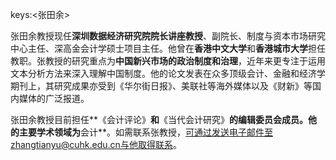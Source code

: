 keys:<张田余>


张田余教授现任**深圳数据经济研究院院长讲座教授**、副院长、制度与资本市场研究中心主任、深高金会计学硕士项目主任。他曾在**香港中文大学**和**香港城市大学**担任教职。张教授的研究重点为**中国新兴市场的政治制度和治理**，近年来更专注于运用文本分析方法来深入理解中国制度。他的论文发表在众多顶级会计、金融和经济学期刊上，其研究成果亦受到《华尔街日报》、美联社等海外媒体以及《财新》等国内媒体的广泛报道。

张田余教授目前担任**《会计评论》**和**《当代会计研究》**的编辑委员会成员。他的主要学术领域为**会计**。如需联系张教授，可通过发送电子邮件至zhangtianyu@cuhk.edu.cn与他取得联系。